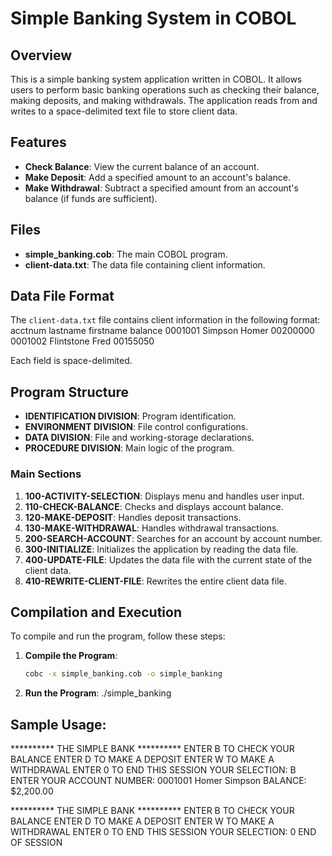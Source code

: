 # Simple Banking System in COBOL

## Overview
This is a simple banking system application written in COBOL. It allows users to perform basic banking operations such as checking their balance, making deposits, and making withdrawals. The application reads from and writes to a space-delimited text file to store client data.

## Features
- **Check Balance**: View the current balance of an account.
- **Make Deposit**: Add a specified amount to an account's balance.
- **Make Withdrawal**: Subtract a specified amount from an account's balance (if funds are sufficient).

## Files
- **simple_banking.cob**: The main COBOL program.
- **client-data.txt**: The data file containing client information.

## Data File Format
The `client-data.txt` file contains client information in the following format:
acctnum lastname firstname balance
0001001 Simpson Homer 00200000
0001002 Flintstone Fred 00155050

Each field is space-delimited.

## Program Structure
- **IDENTIFICATION DIVISION**: Program identification.
- **ENVIRONMENT DIVISION**: File control configurations.
- **DATA DIVISION**: File and working-storage declarations.
- **PROCEDURE DIVISION**: Main logic of the program.

### Main Sections
1. **100-ACTIVITY-SELECTION**: Displays menu and handles user input.
2. **110-CHECK-BALANCE**: Checks and displays account balance.
3. **120-MAKE-DEPOSIT**: Handles deposit transactions.
4. **130-MAKE-WITHDRAWAL**: Handles withdrawal transactions.
5. **200-SEARCH-ACCOUNT**: Searches for an account by account number.
6. **300-INITIALIZE**: Initializes the application by reading the data file.
7. **400-UPDATE-FILE**: Updates the data file with the current state of the client data.
8. **410-REWRITE-CLIENT-FILE**: Rewrites the entire client data file.

## Compilation and Execution
To compile and run the program, follow these steps:

1. **Compile the Program**:
   ```sh
   cobc -x simple_banking.cob -o simple_banking
2. **Run the Program**:
    ./simple_banking

## Sample Usage:
********** THE SIMPLE BANK **********
ENTER B TO CHECK YOUR BALANCE
ENTER D TO MAKE A DEPOSIT
ENTER W TO MAKE A WITHDRAWAL
ENTER 0 TO END THIS SESSION
YOUR SELECTION: B
ENTER YOUR ACCOUNT NUMBER: 0001001
Homer Simpson
BALANCE:       $2,200.00

********** THE SIMPLE BANK **********
ENTER B TO CHECK YOUR BALANCE
ENTER D TO MAKE A DEPOSIT
ENTER W TO MAKE A WITHDRAWAL
ENTER 0 TO END THIS SESSION
YOUR SELECTION: 0
END OF SESSION
